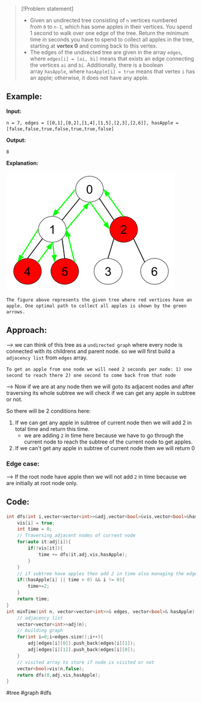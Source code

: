 >[!Problem statement]
>- Given an undirected tree consisting of `n` vertices numbered from `0` to `n-1`, which has some apples in their vertices. You spend 1 second to walk over one edge of the tree. Return the minimum time in seconds you have to spend to collect all apples in the tree, starting at **vertex 0** and coming back to this vertex.
>- The edges of the undirected tree are given in the array `edges`, where `edges[i] = [ai, bi]` means that exists an edge connecting the vertices `ai` and `bi`. Additionally, there is a boolean array `hasApple`, where `hasApple[i] = true` means that vertex `i` has an apple; otherwise, it does not have any apple.

## Example:

**Input:** 
```
n = 7, edges = [[0,1],[0,2],[1,4],[1,5],[2,3],[2,6]], hasApple = [false,false,true,false,true,true,false]
```
**Output:** 
```
8
``` 
**Explanation:** 

![](../GFG/Attachments/Pasted%20image%2020230111150054.png)
```
The figure above represents the given tree where red vertices have an apple. One optimal path to collect all apples is shown by the green arrows.
```

## Approach:

--> we can think of this tree as a `undirected graph` where every node is connected with its childrens and parent node. so we will first build a `adjacency list` from `edges` array.

```
To get an apple from one node we will need 2 seconds per node: 1) one second to reach there 2) one second to come back from that node
```

--> Now if we are at any node then we will goto its adjacent nodes and after traversing its whole subtree we will check if we can get any apple in subtree or not.

So there will be 2 conditions here:
1. If we can get any apple in subtree of current node then we will add 2 in total time and return this time.
	- we are adding `2` in time here because we have to go through the current node to reach the subtree of the current node to get apples.
2. If we can't get any apple in subtree of current node then we will return 0

### Edge case:

--> If the root node have apple then we will not add `2` in time because we are initially at root node only.

## Code:

```cpp
int dfs(int i,vector<vector<int>>&adj,vector<bool>&vis,vector<bool>&hasApple){
	vis[i] = true;
	int time = 0;
	// Traversing adjacent nodes of current node
	for(auto it:adj[i]){
		if(!vis[it]){
			time += dfs(it,adj,vis,hasApple);
		}
	}
	// if subtree have apples then add 2 in time also managing the edge case here
	if((hasApple[i] || time > 0) && i != 0){
		time+=2;
	}
	return time;
}
int minTime(int n, vector<vector<int>>& edges, vector<bool>& hasApple) {
	// adjacency list
	vector<vector<int>>adj(n);
	// building graph
	for(int i=0;i<edges.size();i++){
		adj[edges[i][0]].push_back(edges[i][1]);
		adj[edges[i][1]].push_back(edges[i][0]);
	}
	// visited array to store if node is visited or not
	vector<bool>vis(n,false);
	return dfs(0,adj,vis,hasApple);
}
```

#tree #graph #dfs  
